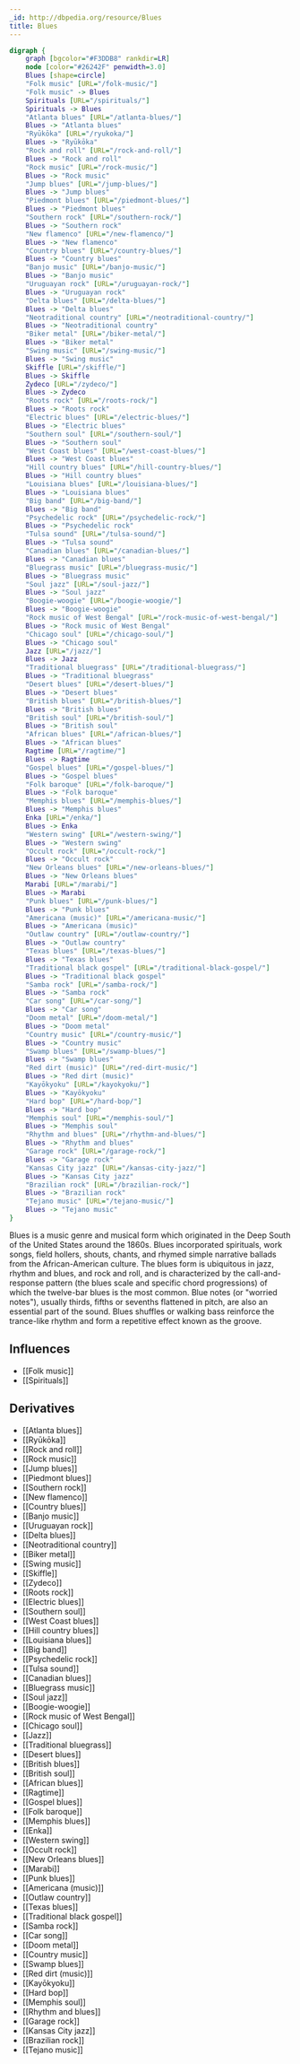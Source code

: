 ```yaml
---
_id: http://dbpedia.org/resource/Blues
title: Blues
---
```


```dot
digraph {
	graph [bgcolor="#F3DDB8" rankdir=LR]
	node [color="#26242F" penwidth=3.0]
	Blues [shape=circle]
	"Folk music" [URL="/folk-music/"]
	"Folk music" -> Blues
	Spirituals [URL="/spirituals/"]
	Spirituals -> Blues
	"Atlanta blues" [URL="/atlanta-blues/"]
	Blues -> "Atlanta blues"
	"Ryūkōka" [URL="/ryukoka/"]
	Blues -> "Ryūkōka"
	"Rock and roll" [URL="/rock-and-roll/"]
	Blues -> "Rock and roll"
	"Rock music" [URL="/rock-music/"]
	Blues -> "Rock music"
	"Jump blues" [URL="/jump-blues/"]
	Blues -> "Jump blues"
	"Piedmont blues" [URL="/piedmont-blues/"]
	Blues -> "Piedmont blues"
	"Southern rock" [URL="/southern-rock/"]
	Blues -> "Southern rock"
	"New flamenco" [URL="/new-flamenco/"]
	Blues -> "New flamenco"
	"Country blues" [URL="/country-blues/"]
	Blues -> "Country blues"
	"Banjo music" [URL="/banjo-music/"]
	Blues -> "Banjo music"
	"Uruguayan rock" [URL="/uruguayan-rock/"]
	Blues -> "Uruguayan rock"
	"Delta blues" [URL="/delta-blues/"]
	Blues -> "Delta blues"
	"Neotraditional country" [URL="/neotraditional-country/"]
	Blues -> "Neotraditional country"
	"Biker metal" [URL="/biker-metal/"]
	Blues -> "Biker metal"
	"Swing music" [URL="/swing-music/"]
	Blues -> "Swing music"
	Skiffle [URL="/skiffle/"]
	Blues -> Skiffle
	Zydeco [URL="/zydeco/"]
	Blues -> Zydeco
	"Roots rock" [URL="/roots-rock/"]
	Blues -> "Roots rock"
	"Electric blues" [URL="/electric-blues/"]
	Blues -> "Electric blues"
	"Southern soul" [URL="/southern-soul/"]
	Blues -> "Southern soul"
	"West Coast blues" [URL="/west-coast-blues/"]
	Blues -> "West Coast blues"
	"Hill country blues" [URL="/hill-country-blues/"]
	Blues -> "Hill country blues"
	"Louisiana blues" [URL="/louisiana-blues/"]
	Blues -> "Louisiana blues"
	"Big band" [URL="/big-band/"]
	Blues -> "Big band"
	"Psychedelic rock" [URL="/psychedelic-rock/"]
	Blues -> "Psychedelic rock"
	"Tulsa sound" [URL="/tulsa-sound/"]
	Blues -> "Tulsa sound"
	"Canadian blues" [URL="/canadian-blues/"]
	Blues -> "Canadian blues"
	"Bluegrass music" [URL="/bluegrass-music/"]
	Blues -> "Bluegrass music"
	"Soul jazz" [URL="/soul-jazz/"]
	Blues -> "Soul jazz"
	"Boogie-woogie" [URL="/boogie-woogie/"]
	Blues -> "Boogie-woogie"
	"Rock music of West Bengal" [URL="/rock-music-of-west-bengal/"]
	Blues -> "Rock music of West Bengal"
	"Chicago soul" [URL="/chicago-soul/"]
	Blues -> "Chicago soul"
	Jazz [URL="/jazz/"]
	Blues -> Jazz
	"Traditional bluegrass" [URL="/traditional-bluegrass/"]
	Blues -> "Traditional bluegrass"
	"Desert blues" [URL="/desert-blues/"]
	Blues -> "Desert blues"
	"British blues" [URL="/british-blues/"]
	Blues -> "British blues"
	"British soul" [URL="/british-soul/"]
	Blues -> "British soul"
	"African blues" [URL="/african-blues/"]
	Blues -> "African blues"
	Ragtime [URL="/ragtime/"]
	Blues -> Ragtime
	"Gospel blues" [URL="/gospel-blues/"]
	Blues -> "Gospel blues"
	"Folk baroque" [URL="/folk-baroque/"]
	Blues -> "Folk baroque"
	"Memphis blues" [URL="/memphis-blues/"]
	Blues -> "Memphis blues"
	Enka [URL="/enka/"]
	Blues -> Enka
	"Western swing" [URL="/western-swing/"]
	Blues -> "Western swing"
	"Occult rock" [URL="/occult-rock/"]
	Blues -> "Occult rock"
	"New Orleans blues" [URL="/new-orleans-blues/"]
	Blues -> "New Orleans blues"
	Marabi [URL="/marabi/"]
	Blues -> Marabi
	"Punk blues" [URL="/punk-blues/"]
	Blues -> "Punk blues"
	"Americana (music)" [URL="/americana-music/"]
	Blues -> "Americana (music)"
	"Outlaw country" [URL="/outlaw-country/"]
	Blues -> "Outlaw country"
	"Texas blues" [URL="/texas-blues/"]
	Blues -> "Texas blues"
	"Traditional black gospel" [URL="/traditional-black-gospel/"]
	Blues -> "Traditional black gospel"
	"Samba rock" [URL="/samba-rock/"]
	Blues -> "Samba rock"
	"Car song" [URL="/car-song/"]
	Blues -> "Car song"
	"Doom metal" [URL="/doom-metal/"]
	Blues -> "Doom metal"
	"Country music" [URL="/country-music/"]
	Blues -> "Country music"
	"Swamp blues" [URL="/swamp-blues/"]
	Blues -> "Swamp blues"
	"Red dirt (music)" [URL="/red-dirt-music/"]
	Blues -> "Red dirt (music)"
	"Kayōkyoku" [URL="/kayokyoku/"]
	Blues -> "Kayōkyoku"
	"Hard bop" [URL="/hard-bop/"]
	Blues -> "Hard bop"
	"Memphis soul" [URL="/memphis-soul/"]
	Blues -> "Memphis soul"
	"Rhythm and blues" [URL="/rhythm-and-blues/"]
	Blues -> "Rhythm and blues"
	"Garage rock" [URL="/garage-rock/"]
	Blues -> "Garage rock"
	"Kansas City jazz" [URL="/kansas-city-jazz/"]
	Blues -> "Kansas City jazz"
	"Brazilian rock" [URL="/brazilian-rock/"]
	Blues -> "Brazilian rock"
	"Tejano music" [URL="/tejano-music/"]
	Blues -> "Tejano music"
}
```

Blues is a music genre and musical form which originated in the Deep South of the United States around the 1860s. Blues incorporated spirituals, work songs, field hollers, shouts, chants, and rhymed simple narrative ballads from the African-American culture. The blues form is ubiquitous in jazz, rhythm and blues, and rock and roll, and is characterized by the call-and-response pattern (the blues scale and specific chord progressions) of which the twelve-bar blues is the most common. Blue notes (or "worried notes"), usually thirds, fifths or sevenths flattened in pitch, are also an essential part of the sound. Blues shuffles or walking bass reinforce the trance-like rhythm and form a repetitive effect known as the groove.

## Influences

- [[Folk music]]
- [[Spirituals]]

## Derivatives

- [[Atlanta blues]]
- [[Ryūkōka]]
- [[Rock and roll]]
- [[Rock music]]
- [[Jump blues]]
- [[Piedmont blues]]
- [[Southern rock]]
- [[New flamenco]]
- [[Country blues]]
- [[Banjo music]]
- [[Uruguayan rock]]
- [[Delta blues]]
- [[Neotraditional country]]
- [[Biker metal]]
- [[Swing music]]
- [[Skiffle]]
- [[Zydeco]]
- [[Roots rock]]
- [[Electric blues]]
- [[Southern soul]]
- [[West Coast blues]]
- [[Hill country blues]]
- [[Louisiana blues]]
- [[Big band]]
- [[Psychedelic rock]]
- [[Tulsa sound]]
- [[Canadian blues]]
- [[Bluegrass music]]
- [[Soul jazz]]
- [[Boogie-woogie]]
- [[Rock music of West Bengal]]
- [[Chicago soul]]
- [[Jazz]]
- [[Traditional bluegrass]]
- [[Desert blues]]
- [[British blues]]
- [[British soul]]
- [[African blues]]
- [[Ragtime]]
- [[Gospel blues]]
- [[Folk baroque]]
- [[Memphis blues]]
- [[Enka]]
- [[Western swing]]
- [[Occult rock]]
- [[New Orleans blues]]
- [[Marabi]]
- [[Punk blues]]
- [[Americana (music)]]
- [[Outlaw country]]
- [[Texas blues]]
- [[Traditional black gospel]]
- [[Samba rock]]
- [[Car song]]
- [[Doom metal]]
- [[Country music]]
- [[Swamp blues]]
- [[Red dirt (music)]]
- [[Kayōkyoku]]
- [[Hard bop]]
- [[Memphis soul]]
- [[Rhythm and blues]]
- [[Garage rock]]
- [[Kansas City jazz]]
- [[Brazilian rock]]
- [[Tejano music]]
